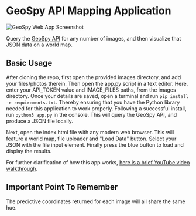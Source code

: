 # GeoSpy API Mapping Application

![GeoSpy Web App Screenshot](https://hosting.photobucket.com/images/i/bernhoftbret/geospy-mapping-interface-improved.png)

Query the [GeoSpy API](https://dev.geospy.ai/docs/routes#overview) for any number of images, and then visualize that JSON data on a world map.

## Basic Usage
After cloning the repo, first open the provided images directory, and add your files/photos therein. Then open the app.py script in a text editor. Here, enter your API_TOKEN value and IMAGE_FILES paths, from the images directory. Once your details are saved, open a terminal and run `pip install -r requirements.txt`. Thereby ensuring that you have the Python library needed for this application to work properly. Following a successful install, run `python3 app.py` in the console. This will query the GeoSpy API, and produce a JSON file locally.

Next, open the index.html file with any modern web browser. This will feature a world map, file uploader and "Load Data" button. Select your JSON with the file input element. Finally press the blue button to load and display the results.

For further clarification of how this app works, [here is a brief YouTube video walkthrough](https://youtu.be/6phQE0MY_ak).

## Important Point To Remember
The predictive coordinates returned for each image will all share the same hue.
